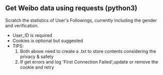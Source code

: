 ## Get Weibo data using requests (python3)

Scratch the statistics of User's Followings, currently including the gender and verification.

* User_ID is required
* Cookies is optional but suggested
* TIPS:
  1. Both above need to create a .txt to store contents considering the privacy & safety
  2. If get errors and log 'First Connection Failed',update or remove the cookie and retry